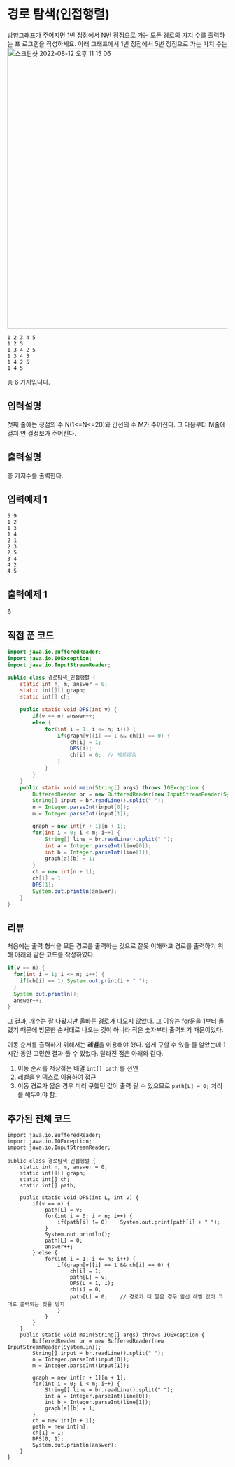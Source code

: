 # 경로 탐색(인접행렬)

방향그래프가 주어지면 1번 정점에서 N번 정점으로 가는 모든 경로의 가지 수를 출력하는 프 로그램을 작성하세요. 아래 그래프에서 1번 정점에서 5번 정점으로 가는 가지 수는
<img width="642" alt="스크린샷 2022-08-12 오후 11 15 06" src="https://user-images.githubusercontent.com/59335077/184657809-e7a64705-3c4f-4a05-9276-744d9cfcfdcb.png">

```
1 2 3 4 5
1 2 5
1 3 4 2 5
1 3 4 5
1 4 2 5
1 4 5
```



총 6 가지입니다.



## 입력설명
첫째 줄에는 정점의 수 N(1<=N<=20)와 간선의 수 M가 주어진다. 그 다음부터 M줄에 걸쳐 연 결정보가 주어진다.



## 출력설명
총 가지수를 출력한다.



## 입력예제 1

```
5 9
1 2
1 3
1 4
2 1
2 3
2 5
3 4
4 2
4 5
```



## 출력예제 1

6



## 직접 푼 코드

```java
import java.io.BufferedReader;
import java.io.IOException;
import java.io.InputStreamReader;

public class 경로탐색_인접행렬 {
    static int n, m, answer = 0;
    static int[][] graph;
    static int[] ch;

    public static void DFS(int v) {
        if(v == n) answer++;
        else {
            for(int i = 1; i <= n; i++) {
                if(graph[v][i] == 1 && ch[i] == 0) {
                    ch[i] = 1;
                    DFS(i);
                    ch[i] = 0;	// 백트래킹
                }
            }
        }
    }
    public static void main(String[] args) throws IOException {
        BufferedReader br = new BufferedReader(new InputStreamReader(System.in));
        String[] input = br.readLine().split(" ");
        n = Integer.parseInt(input[0]);
        m = Integer.parseInt(input[1]);

        graph = new int[n + 1][n + 1];
        for(int i = 0; i < m; i++) {
            String[] line = br.readLine().split(" ");
            int a = Integer.parseInt(line[0]);
            int b = Integer.parseInt(line[1]);
            graph[a][b] = 1;
        }
        ch = new int[n + 1];
        ch[1] = 1;
        DFS(1);
        System.out.println(answer);
    }
}
```



## 리뷰

처음에는 출력 형식을 모든 경로를 출력하는 것으로 잘못 이해하고 경로를 출력하기 위해 아래와 같은 코드를 작성하였다.

```java
if(v == n) {
  for(int i = 1; i <= n; i++) {
    if(ch[i] == 1) System.out.print(i + " ");
  }
  System.out.println();
  answer++;
} 
```



그 결과, 개수는 잘 나왔지만 올바른 경로가 나오지 않았다. 그 이유는 for문을 1부터 돌렸기 때문에 방문한 순서대로 나오는 것이 아니라 작은 숫자부터 출력되기 때문이었다. 



이동 순서를 출력하기 위해서는 **레벨**을 이용해야 했다. 쉽게 구할 수 있을 줄 알았는데 1시간 동안 고민한 결과 풀 수 있었다. 달라진 점은 아래와 같다.

1. 이동 순서를 저장하는 배열 `int[] path` 를 선언
2. 레벨을 인덱스로 이용하여 접근
3. 이동 경로가 짧은 경우 미리 구했던 값이 출력 될 수 있으므로 `path[L] = 0;` 처리를 해두어야 함.



## 추가된 전체 코드

```
import java.io.BufferedReader;
import java.io.IOException;
import java.io.InputStreamReader;

public class 경로탐색_인접행렬 {
    static int n, m, answer = 0;
    static int[][] graph;
    static int[] ch;
    static int[] path;
    
    public static void DFS(int L, int v) {
        if(v == n) {
            path[L] = v;
            for(int i = 0; i < n; i++) {
                if(path[i] != 0)    System.out.print(path[i] + " ");
            }
            System.out.println();
            path[L] = 0;
            answer++;
        } else {
            for(int i = 1; i <= n; i++) {
                if(graph[v][i] == 1 && ch[i] == 0) {
                    ch[i] = 1;
                    path[L] = v;
                    DFS(L + 1, i);
                    ch[i] = 0;
                    path[L] = 0;    // 경로가 더 짧은 경우 앞선 레벨 값이 그대로 출력되는 것을 방지
                }
            }
        }
    }
    public static void main(String[] args) throws IOException {
        BufferedReader br = new BufferedReader(new InputStreamReader(System.in));
        String[] input = br.readLine().split(" ");
        n = Integer.parseInt(input[0]);
        m = Integer.parseInt(input[1]);

        graph = new int[n + 1][n + 1];
        for(int i = 0; i < m; i++) {
            String[] line = br.readLine().split(" ");
            int a = Integer.parseInt(line[0]);
            int b = Integer.parseInt(line[1]);
            graph[a][b] = 1;
        }
        ch = new int[n + 1];
        path = new int[n];
        ch[1] = 1;
        DFS(0, 1);
        System.out.println(answer);
    }
}
```


